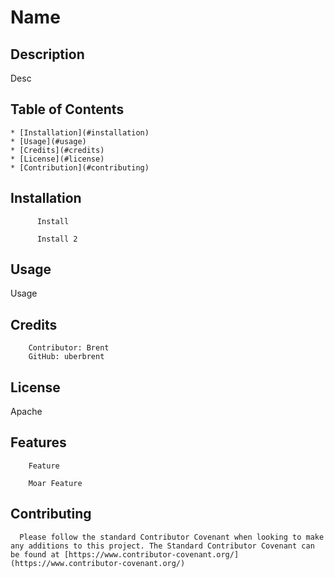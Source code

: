 
  # Name

  ## Description
  Desc

  ## Table of Contents
    * [Installation](#installation)
    * [Usage](#usage)
    * [Credits](#credits)
    * [License](#license)
    * [Contribution](#contributing)

  ## Installation
  
    
          Install
           
          Install 2
          
  

  ## Usage
  Usage

  ## Credits
  
    
        Contributor: Brent
        GitHub: uberbrent
      
  

  ## License
  Apache

  ## Features
  
    
        Feature
       
        Moar Feature
      
  

  ## Contributing
  
      Please follow the standard Contributor Covenant when looking to make any additions to this project. The Standard Contributor Covenant can be found at [https://www.contributor-covenant.org/](https://www.contributor-covenant.org/)
    
  